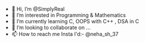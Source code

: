 - 👋 Hi, I’m @SimplyReal
- 👀 I’m interested in Programming & Mathematics 
- 🌱 I’m currently learning C, OOPS with C++ , DSA in C
- 💞️ I’m looking to collaborate on ...
- 📫 How to reach me Insta I'd:- @neha_sh_37

<!---
SimplyReal/SimplyReal is a ✨ special ✨ repository because its `README.md` (this file) appears on your GitHub profile.
You can click the Preview link to take a look at your changes.
--->
